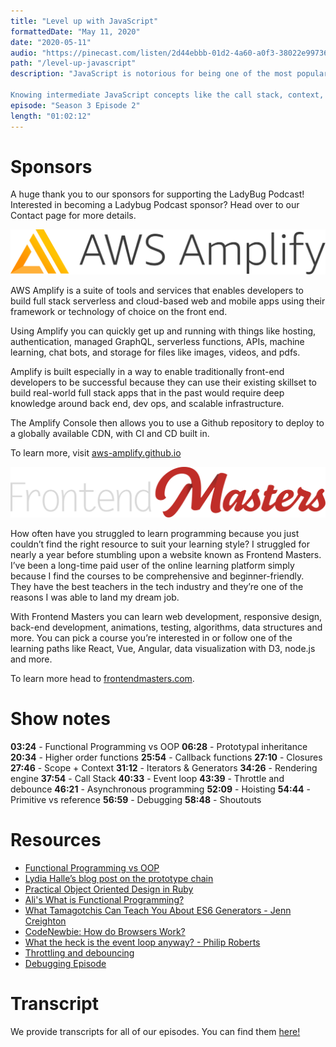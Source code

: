 ```yaml
---
title: "Level up with JavaScript"
formattedDate: "May 11, 2020"
date: "2020-05-11"
audio: "https://pinecast.com/listen/2d44ebbb-01d2-4a60-a0f3-38022e997367.mp3"
path: "/level-up-javascript"
description: "JavaScript is notorious for being one of the most popular, yet also one of the most despised programming languages to learn, so today we’re covering some of the intermediate and advanced JavaScript concepts! We’ll discuss convoluted topics like generators, prototypal inheritance, and the rendering engine.

Knowing intermediate JavaScript concepts like the call stack, context, scope, the prototype chain, higher order functions, async programming, and the event loop is invaluable and will help with learning frameworks. The fundamentals won't change even if the ecosystem does."
episode: "Season 3 Episode 2"
length: "01:02:12"
---
```

# Sponsors

A huge thank you to our sponsors for supporting the LadyBug Podcast! Interested in becoming a Ladybug Podcast sponsor? Head over to our Contact page for more details.

<a class="image-link" target="_blank" href="http://aws-amplify.github.io/"><img src="../../images/sponsors/aws-amplify.png" alt="AWS Amplify"></a>

AWS Amplify is a suite of tools and services that enables developers to build full stack serverless and cloud-based web and mobile apps using their framework or technology of choice on the front end.

Using Amplify you can quickly get up and running with things like hosting, authentication, managed GraphQL, serverless functions, APIs, machine learning, chat bots, and storage for files like images, videos, and pdfs.

Amplify is built especially in a way to enable traditionally front-end developers to be successful because they can use their existing skillset to build real-world full stack apps that in the past would require deep knowledge around back end, dev ops, and scalable infrastructure.

The Amplify Console then allows you to use a Github repository to deploy to a globally available CDN, with CI and CD built in.

To learn more, visit <a href="http://aws-amplify.github.io/">aws-amplify.github.io</a>

<a class="image-link" target="_blank" href="https://frontendmasters.com/"><img src="../../images/sponsors/frontendmasters.svg" alt="Front End Masters"></a>

How often have you struggled to learn programming because you just couldn’t find the right resource to suit your learning style? I struggled for nearly a year before stumbling upon a website known as Frontend Masters. I’ve been a long-time paid user of the online learning platform simply because I find the courses to be comprehensive and beginner-friendly. They have the best teachers in the tech industry and they’re one of the reasons I was able to land my dream job.

With Frontend Masters you can learn web development, responsive design, back-end development, animations, testing, algorithms, data structures and more. You can pick a course you’re interested in or follow one of the learning paths like React, Vue, Angular, data visualization with D3, node.js and more.

To learn more head to <a href="https://frontendmasters.com/">frontendmasters.com</a>.

# Show notes

**03:24** - Functional Programming vs OOP
**06:28** - Prototypal inheritance
**20:34** - Higher order functions
**25:54** - Callback functions
**27:10** - Closures
**27:46** - Scope + Context
**31:12** - Iterators & Generators
**34:26** - Rendering engine
**37:54** - Call Stack
**40:33** - Event loop
**43:39** - Throttle and debounce
**46:21** - Asynchronous programming
**52:09** - Hoisting
**54:44** - Primitive vs reference
**56:59** - Debugging
**58:48** - Shoutouts

# Resources

- [Functional Programming vs OOP](https://www.stridenyc.com/podcasts/126-functional-vs-object-oriented-paradigms-with-sandi-metz)
- [Lydia Halle’s blog post on the prototype chain](https://dev.to/lydiahallie/javascript-visualized-prototypal-inheritance-47co)
- [Practical Object Oriented Design in Ruby](https://www.poodr.com/)
- [Ali's What is Functional Programming?](https://www.sitepoint.com/what-is-functional-programming/)
- [What Tamagotchis Can Teach You About ES6 Generators - Jenn Creighton](https://www.youtube.com/watch?v=09V_JAGTs2E)
- [CodeNewbie: How do Browsers Work?](https://www.codenewbie.org/podcast/how-do-browsers-work)
- [What the heck is the event loop anyway? - Philip Roberts](https://www.codenewbie.org/podcast/how-do-browsers-work)
- [Throttling and debouncing](https://codeburst.io/throttling-and-debouncing-in-javascript-b01cad5c8edf)
- [Debugging Episode](https://ladybug.dev/debugging)

# Transcript

We provide transcripts for all of our episodes. You can find them <a href="https://github.com/ladybug-podcast/ladybug-website/blob/master/transcripts/38-level-up-with-javascript.md" target="_blank" class="highlight">here!</a>
